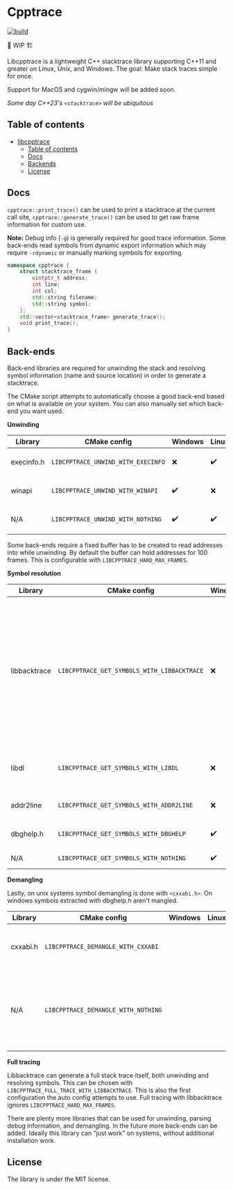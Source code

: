 # Cpptrace

[![build](https://github.com/jeremy-rifkin/cpptrace/actions/workflows/build.yml/badge.svg?branch=master)](https://github.com/jeremy-rifkin/cpptrace/actions/workflows/build.yml)

🚧 WIP 🏗️

Libcpptrace is a lightweight C++ stacktrace library supporting C++11 and greater on Linux, Unix, and Windows. The goal:
Make stack traces simple for once.

Support for MacOS and cygwin/mingw will be added soon.

*Some day C++23's `<stacktrace>` will be ubiquitous*

## Table of contents

- [libcpptrace](#libcpptrace)
  - [Table of contents](#table-of-contents)
  - [Docs](#docs)
  - [Backends](#backends)
  - [License](#license)

## Docs

`cpptrace::print_trace()` can be used to print a stacktrace at the current call site, `cpptrace::generate_trace()` can
be used to get raw frame information for custom use.

**Note:** Debug info (`-g`) is generally required for good trace information. Some back-ends read symbols from dynamic
export information which may require `-rdynamic` or manually marking symbols for exporting.

```cpp
namespace cpptrace {
    struct stacktrace_frame {
        uintptr_t address;
        int line;
        int col;
        std::string filename;
        std::string symbol;
    };
    std::vector<stacktrace_frame> generate_trace();
    void print_trace();
}
```

## Back-ends

Back-end libraries are required for unwinding the stack and resolving symbol information (name and source location) in
order to generate a stacktrace.

The CMake script attempts to automatically choose a good back-end based on what is available on your system. You can
also manually set which back-end you want used.

**Unwinding**

| Library | CMake config | Windows | Linux | Info |
|---------|--------------|---------|-------|------|
| execinfo.h | `LIBCPPTRACE_UNWIND_WITH_EXECINFO` | ❌ | ✔️ | Frames are captured with `execinfo.h`'s `backtrace`, part of libc. |
| winapi | `LIBCPPTRACE_UNWIND_WITH_WINAPI` | ✔️ | ❌ | Frames are captured with `CaptureStackBackTrace`. |
| N/A | `LIBCPPTRACE_UNWIND_WITH_NOTHING` | ✔️ | ✔️ | Unwinding is not done, stack traces will be empty. |

Some back-ends require a fixed buffer has to be created to read addresses into while unwinding. By default the buffer
can hold addresses for 100 frames. This is configurable with `LIBCPPTRACE_HARD_MAX_FRAMES`.

**Symbol resolution**

| Library | CMake config | Windows | Linux | Info |
|---------|--------------|---------|-------|------|
| libbacktrace | `LIBCPPTRACE_GET_SYMBOLS_WITH_LIBBACKTRACE` | ❌ | ✔️ | Libbacktrace is already installed on most systems, or available through the compiler directly. If it is installed but backtrace.h is not already in the include path (this can happen when using clang when backtrace lives in gcc's include folder), `LIBCPP_BACKTRACE_PATH` can be used to specify where the library should be looked for. |
| libdl | `LIBCPPTRACE_GET_SYMBOLS_WITH_LIBDL` | ❌ | ✔️ | Libdl uses dynamic export information. Compiling with `-rdynamic` is often needed. |
| addr2line | `LIBCPPTRACE_GET_SYMBOLS_WITH_ADDR2LINE` | ❌ | ✔️ | Symbols are resolved by invoking `addr2line` via `fork()`. |
| dbghelp.h | `LIBCPPTRACE_GET_SYMBOLS_WITH_DBGHELP` | ✔️ | ❌ | Dbghelp.h allows access to symbols via debug info. |
| N/A | `LIBCPPTRACE_GET_SYMBOLS_WITH_NOTHING` | ✔️ | ✔️ | No attempt is made to resolve symbols. |

**Demangling**

Lastly, on unix systems symbol demangling is done with `<cxxabi.h>`. On windows symbols extracted with dbghelp.h aren't
mangled.

| Library | CMake config | Windows | Linux | Info |
|---------|--------------|---------|-------|------|
| cxxabi.h  | `LIBCPPTRACE_DEMANGLE_WITH_CXXABI` | | | Should be available everywhere other than [msvc](https://godbolt.org/z/93ca9rcdz). |
| N/A  | `LIBCPPTRACE_DEMANGLE_WITH_NOTHING` | | | Don't attempt to do anything beyond what the symbol resolution back-end does. |

**Full tracing**

Libbacktrace can generate a full stack trace itself, both unwinding and resolving symbols. This can be chosen with
`LIBCPPTRACE_FULL_TRACE_WITH_LIBBACKTRACE`. This is also the first configuration the auto config attempts to use. Full
tracing with libbacktrace ignores `LIBCPPTRACE_HARD_MAX_FRAMES`.

There are plenty more libraries that can be used for unwinding, parsing debug information, and demangling. In the future
more back-ends can be added. Ideally this library can "just work" on systems, without additional installation work.

## License

The library is under the MIT license.
